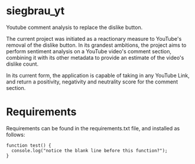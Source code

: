 # siegbrau_yt
Youtube comment analysis to replace the dislike button.

The current project was initiated as a reactionary measure to YouTube's removal of the dislike button. In its grandest ambitions, the project aims to perform sentiment analysis on a YouTube video's comment section, combining it with its other metadata to provide an estimate of the video's dislike count. 

In its current form, the application is capable of taking in any YouTube Link, and return a positivity, negativity and neutrality score for the comment section. 

# Requirements
Requirements can be found in the requirements.txt file, and installed as follows:
```
function test() {
  console.log("notice the blank line before this function?");
}
```
